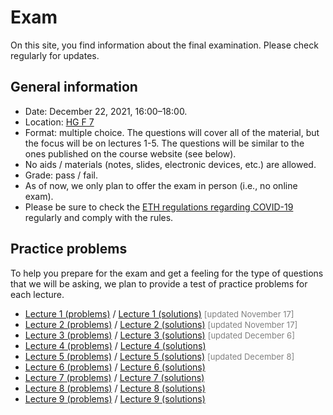 # Exam

On this site, you find information about the final examination.
Please check regularly for updates.



## General information

* Date: December 22, 2021, 16:00–18:00.
* Location: [HG F 7](http://www.rauminfo.ethz.ch/Rauminfo/RauminfoPre.do?region=Z&areal=Z&gebaeude=HG&geschoss=F&raumNr=7)
* Format: multiple choice. The questions will cover all of the material, but the focus will be on lectures 1-5. The questions will be similar to the ones published on the course website (see below).
* No aids / materials (notes, slides, electronic devices, etc.) are allowed.
* Grade: pass / fail.
* As of now, we only plan to offer the exam in person (i.e., no online exam).
* Please be sure to check the [ETH regulations regarding COVID-19](https://ethz.ch/services/en/news-and-events/coronavirus.html) regularly and comply with the rules.



## Practice problems

To help you prepare for the exam and get a feeling for the type of questions that we will be asking, we plan to provide a test of practice problems for each lecture.

* [Lecture 1 (problems)](/problems/lecture-01-problems.pdf) / [Lecture 1 (solutions)](/problems/lecture-01-solutions.pdf) <span style="color: gray; font-size: small;">[updated November 17]</span>
* [Lecture 2 (problems)](/problems/lecture-02-problems.pdf) / [Lecture 2 (solutions)](/problems/lecture-02-solutions.pdf) <span style="color: gray; font-size: small;">[updated November 17]</span>
* [Lecture 3 (problems)](/problems/lecture-03-problems.pdf) / [Lecture 3 (solutions)](/problems/lecture-03-solutions.pdf) <span style="color: gray; font-size: small;">[updated December 6]</span>
* [Lecture 4 (problems)](/problems/lecture-04-problems.pdf) / [Lecture 4 (solutions)](/problems/lecture-04-solutions.pdf)
* [Lecture 5 (problems)](/problems/lecture-05-problems.pdf) / [Lecture 5 (solutions)](/problems/lecture-05-solutions.pdf) <span style="color: gray; font-size: small;">[updated December 8]</span>
* [Lecture 6 (problems)](/problems/lecture-06-problems.pdf) / [Lecture 6 (solutions)](/problems/lecture-06-solutions.pdf)
* [Lecture 7 (problems)](/problems/lecture-07-problems.pdf) / [Lecture 7 (solutions)](/problems/lecture-07-solutions.pdf)
* [Lecture 8 (problems)](/problems/lecture-08-problems.pdf) / [Lecture 8 (solutions)](/problems/lecture-08-solutions.pdf)
* [Lecture 9 (problems)](/problems/lecture-09-problems.pdf) / [Lecture 9 (solutions)](/problems/lecture-09-solutions.pdf)
